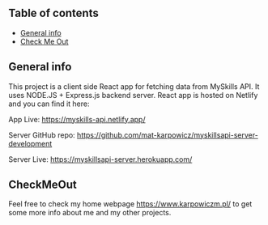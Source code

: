 ## Table of contents
* [General info](#general-info)
* [Check Me Out](#CheckMeOut)


## General info
This project is a client side React app for fetching data from MySkills API. It uses NODE.JS + Express.js backend server.
React app is hosted on Netlify and you can find it here:

App Live: https://myskills-api.netlify.app/

Server GitHub repo: https://github.com/mat-karpowicz/myskillsapi-server-development   

Server Live: https://myskillsapi-server.herokuapp.com/
	
## CheckMeOut
Feel free to check my home webpage https://www.karpowiczm.pl/ to get some more info about me and my other projects. 
